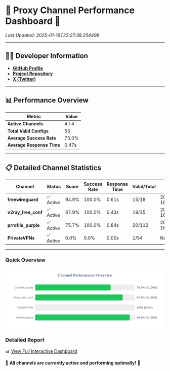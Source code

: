 # 🌟 Proxy Channel Performance Dashboard 🌟

_Last Updated: 2025-01-16T23:27:38.254496_

---

## 👩‍💻 Developer Information

- **[GitHub Profile](https://github.com/4n0nymou3)**  
- **[Project Repository](https://github.com/4n0nymou3/multi-proxy-config-fetcher)**  
- **[X (Twitter)](https://x.com/4n0nymou3)**  

---

## 📊 Performance Overview

| Metric                | Value       |
|-----------------------|-------------|
| **Active Channels**   | 4 / 4       |
| **Total Valid Configs** | 55          |
| **Average Success Rate** | 75.0%      |
| **Average Response Time** | 0.47s       |

---

## 📋 Detailed Channel Statistics

| Channel          | Status     | Score  | Success Rate | Response Time | Valid/Total | Last Success               |
|------------------|------------|--------|--------------|---------------|-------------|----------------------------|
| **freewireguard**  | ✅ Active  | 94.9%  | 100.0% | 0.61s         | 15/18       | 2025-01-16T23:27:38.252773 |
| **v2ray_free_conf**  | ✅ Active  | 87.9%  | 100.0% | 0.43s         | 19/35       | 2025-01-16T23:27:26.201267 |
| **prrofile_purple**  | ✅ Active  | 75.7%  | 100.0% | 0.84s         | 20/112       | 2025-01-16T23:27:25.702454 |
| **PrivateVPNs**  | ✅ Active  | 0.0%  | 0.0% | 0.00s         | 1/54       | None |

---

### Quick Overview
<div align="center">
  <a href="https://raw.githubusercontent.com/nullluser/NullRepo/refs/heads/main/assets/channel_stats_chart.svg">
    <img src="https://raw.githubusercontent.com/nullluser/NullRepo/refs/heads/main/assets/channel_stats_chart.svg" alt="Source Performance Statistics" width="800">
  </a>
</div>

### Detailed Report
📊 [View Full Interactive Dashboard](https://htmlpreview.github.io/?https://github.com/nullluser/NullRepo/blob/main/assets/performance_report.html)

🎉 **All channels are currently active and performing optimally!** 🎉
